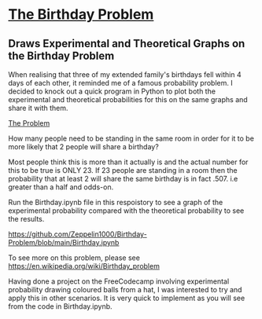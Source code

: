 # <u>The Birthday Problem</u>

## Draws Experimental and Theoretical Graphs on the Birthday Problem

When realising that three of my extended family's birthdays fell within 4 days of each other, it reminded me of a famous probability problem. I decided to knock out a quick program in Python to plot both the experimental and theoretical probabilities for this on the same graphs and share it with them.  

<ins>The Problem</ins>

How many people need to be standing in the same room in order for it to be more likely that 2 people will share a birthday?

Most people think this is more than it actually is and the actual number for this to be true is ONLY 23.  If 23 people are standing in a room then the probability that at least 2 will share the same birthday is in fact .507. i.e greater than a half and odds-on.

Run the Birthday.ipynb file in this respoistory to see a graph of the experimental probability compared with the theoretical probability to see the results.

https://github.com/Zeppelin1000/Birthday-Problem/blob/main/Birthday.ipynb

To see more on this problem, please see https://en.wikipedia.org/wiki/Birthday_problem

Having done a project on the FreeCodecamp involving experimental probability drawing coloured balls from a hat, I was interested to try and apply this in other scenarios.  It is very quick to implement as you will see from the code in Birthday.ipynb.

